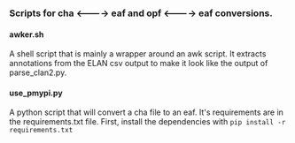 ### Scripts for cha <----> eaf and opf <----> eaf conversions.

#### awker.sh

A shell script that is mainly a wrapper around an awk script. It extracts annotations from the ELAN csv output to make it look like the output of parse_clan2.py. 


#### use_pmypi.py

A python script that will convert a cha file to an eaf. It's requirements are in the requirements.txt file. First, install the dependencies with ```pip install -r requirements.txt```


